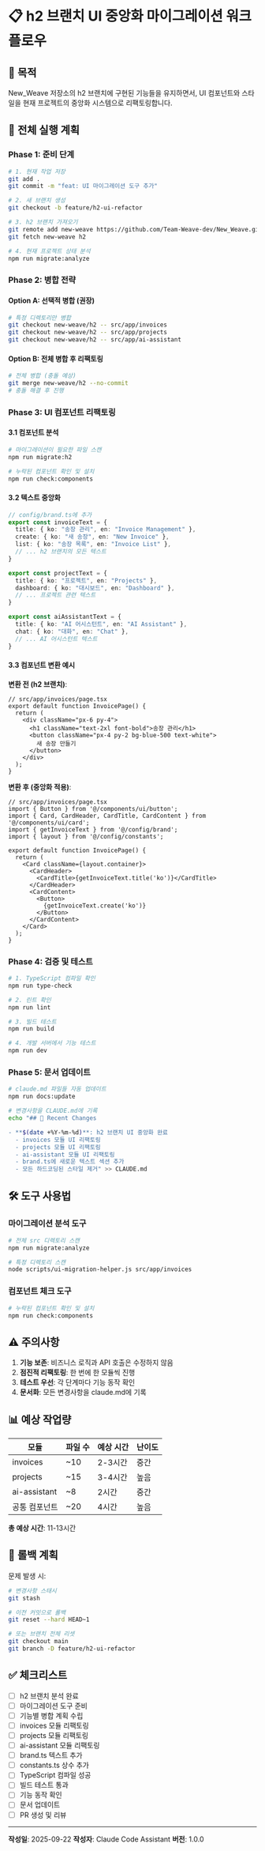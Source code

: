 # 📋 h2 브랜치 UI 중앙화 마이그레이션 워크플로우

## 🎯 목적
New_Weave 저장소의 h2 브랜치에 구현된 기능들을 유지하면서, UI 컴포넌트와 스타일을 현재 프로젝트의 중앙화 시스템으로 리팩토링합니다.

## 🚀 전체 실행 계획

### Phase 1: 준비 단계

```bash
# 1. 현재 작업 저장
git add .
git commit -m "feat: UI 마이그레이션 도구 추가"

# 2. 새 브랜치 생성
git checkout -b feature/h2-ui-refactor

# 3. h2 브랜치 가져오기
git remote add new-weave https://github.com/Team-Weave-dev/New_Weave.git
git fetch new-weave h2

# 4. 현재 프로젝트 상태 분석
npm run migrate:analyze
```

### Phase 2: 병합 전략

#### Option A: 선택적 병합 (권장)
```bash
# 특정 디렉토리만 병합
git checkout new-weave/h2 -- src/app/invoices
git checkout new-weave/h2 -- src/app/projects
git checkout new-weave/h2 -- src/app/ai-assistant
```

#### Option B: 전체 병합 후 리팩토링
```bash
# 전체 병합 (충돌 예상)
git merge new-weave/h2 --no-commit
# 충돌 해결 후 진행
```

### Phase 3: UI 컴포넌트 리팩토링

#### 3.1 컴포넌트 분석
```bash
# 마이그레이션이 필요한 파일 스캔
npm run migrate:h2

# 누락된 컴포넌트 확인 및 설치
npm run check:components
```

#### 3.2 텍스트 중앙화
```typescript
// config/brand.ts에 추가
export const invoiceText = {
  title: { ko: "송장 관리", en: "Invoice Management" },
  create: { ko: "새 송장", en: "New Invoice" },
  list: { ko: "송장 목록", en: "Invoice List" },
  // ... h2 브랜치의 모든 텍스트
}

export const projectText = {
  title: { ko: "프로젝트", en: "Projects" },
  dashboard: { ko: "대시보드", en: "Dashboard" },
  // ... 프로젝트 관련 텍스트
}

export const aiAssistantText = {
  title: { ko: "AI 어시스턴트", en: "AI Assistant" },
  chat: { ko: "대화", en: "Chat" },
  // ... AI 어시스턴트 텍스트
}
```

#### 3.3 컴포넌트 변환 예시

**변환 전 (h2 브랜치)**:
```tsx
// src/app/invoices/page.tsx
export default function InvoicePage() {
  return (
    <div className="px-6 py-4">
      <h1 className="text-2xl font-bold">송장 관리</h1>
      <button className="px-4 py-2 bg-blue-500 text-white">
        새 송장 만들기
      </button>
    </div>
  );
}
```

**변환 후 (중앙화 적용)**:
```tsx
// src/app/invoices/page.tsx
import { Button } from '@/components/ui/button';
import { Card, CardHeader, CardTitle, CardContent } from '@/components/ui/card';
import { getInvoiceText } from '@/config/brand';
import { layout } from '@/config/constants';

export default function InvoicePage() {
  return (
    <Card className={layout.container}>
      <CardHeader>
        <CardTitle>{getInvoiceText.title('ko')}</CardTitle>
      </CardHeader>
      <CardContent>
        <Button>
          {getInvoiceText.create('ko')}
        </Button>
      </CardContent>
    </Card>
  );
}
```

### Phase 4: 검증 및 테스트

```bash
# 1. TypeScript 컴파일 확인
npm run type-check

# 2. 린트 확인
npm run lint

# 3. 빌드 테스트
npm run build

# 4. 개발 서버에서 기능 테스트
npm run dev
```

### Phase 5: 문서 업데이트

```bash
# claude.md 파일들 자동 업데이트
npm run docs:update

# 변경사항을 CLAUDE.md에 기록
echo "## 🔄 Recent Changes

- **$(date +%Y-%m-%d)**: h2 브랜치 UI 중앙화 완료
  - invoices 모듈 UI 리팩토링
  - projects 모듈 UI 리팩토링
  - ai-assistant 모듈 UI 리팩토링
  - brand.ts에 새로운 텍스트 섹션 추가
  - 모든 하드코딩된 스타일 제거" >> CLAUDE.md
```

## 🛠️ 도구 사용법

### 마이그레이션 분석 도구
```bash
# 전체 src 디렉토리 스캔
npm run migrate:analyze

# 특정 디렉토리 스캔
node scripts/ui-migration-helper.js src/app/invoices
```

### 컴포넌트 체크 도구
```bash
# 누락된 컴포넌트 확인 및 설치
npm run check:components
```

## ⚠️ 주의사항

1. **기능 보존**: 비즈니스 로직과 API 호출은 수정하지 않음
2. **점진적 리팩토링**: 한 번에 한 모듈씩 진행
3. **테스트 우선**: 각 단계마다 기능 동작 확인
4. **문서화**: 모든 변경사항을 claude.md에 기록

## 📊 예상 작업량

| 모듈 | 파일 수 | 예상 시간 | 난이도 |
|------|---------|-----------|---------|
| invoices | ~10 | 2-3시간 | 중간 |
| projects | ~15 | 3-4시간 | 높음 |
| ai-assistant | ~8 | 2시간 | 중간 |
| 공통 컴포넌트 | ~20 | 4시간 | 높음 |

**총 예상 시간**: 11-13시간

## 🔄 롤백 계획

문제 발생 시:
```bash
# 변경사항 스태시
git stash

# 이전 커밋으로 롤백
git reset --hard HEAD~1

# 또는 브랜치 전체 리셋
git checkout main
git branch -D feature/h2-ui-refactor
```

## ✅ 체크리스트

- [ ] h2 브랜치 분석 완료
- [ ] 마이그레이션 도구 준비
- [ ] 기능별 병합 계획 수립
- [ ] invoices 모듈 리팩토링
- [ ] projects 모듈 리팩토링
- [ ] ai-assistant 모듈 리팩토링
- [ ] brand.ts 텍스트 추가
- [ ] constants.ts 상수 추가
- [ ] TypeScript 컴파일 성공
- [ ] 빌드 테스트 통과
- [ ] 기능 동작 확인
- [ ] 문서 업데이트
- [ ] PR 생성 및 리뷰

---

**작성일**: 2025-09-22
**작성자**: Claude Code Assistant
**버전**: 1.0.0